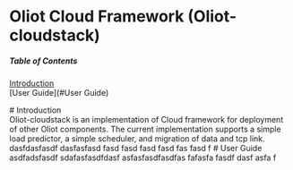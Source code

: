Oliot Cloud Framework (Oliot-cloudstack)
=============================

##### Table of Contents  
[Introduction](#Introduction)  
[User Guide](#User Guide) 


<a name="Introduction"/>
# Introduction<br />
Oliot-cloudstack is an implementation of Cloud framework for deployment of other Oliot components. The current implementation supports a simple load predictor, a simple scheduler, and migration of data and tcp link.
dasfdasfasdf
dasfasfasd
fasd
fasd
fasd
fasd
fas
fasd
f

<a name = "User Guide"/>
# User Guide<br />
asdfadsfasdf
sdafasfasdfdasf
asfasfasdfasdfas
fafasfa
fasdf
dasf
asfa
f
